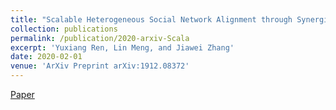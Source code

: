 ```yaml
---
title: "Scalable Heterogeneous Social Network Alignment through Synergistic Graph Partition"
collection: publications
permalink: /publication/2020-arxiv-Scala
excerpt: 'Yuxiang Ren, Lin Meng, and Jiawei Zhang'
date: 2020-02-01
venue: 'ArXiv Preprint arXiv:1912.08372'
---
```

[Paper](http://yuxiangren.github.io/files/Scala2020.pdf)



